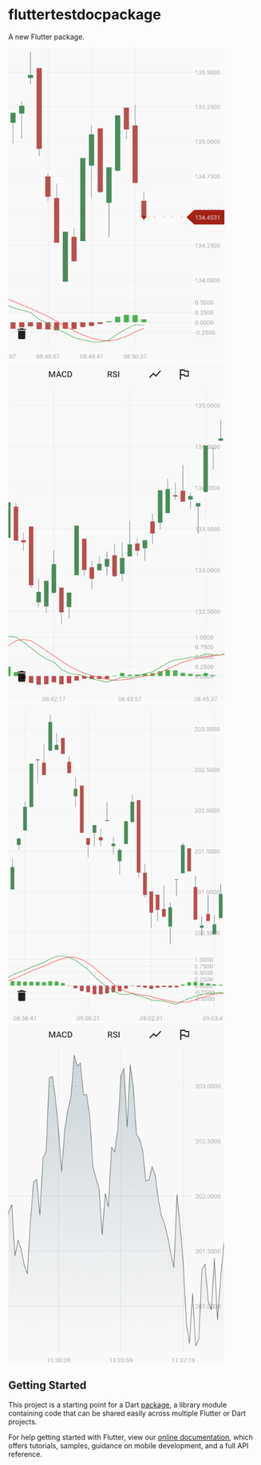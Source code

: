 # fluttertestdocpackage

A new Flutter package.


![live_update](https://github.com/ramin-vakili/flutter-test-doc-package/blob/master/screen_shots/live_update.gif) ![tooltip_crosshair](https://github.com/ramin-vakili/flutter-test-doc-package/blob/master/screen_shots/tooltip_crosshair.gif)
<br>
![zoom_scroll](https://github.com/ramin-vakili/flutter-test-doc-package/blob/master/screen_shots/zoom_scroll.gif) ![add_remove_dynamically](https://github.com/ramin-vakili/flutter-test-doc-package/blob/master/screen_shots/add_remove_dynamically.gif)

## Getting Started

This project is a starting point for a Dart
[package](https://flutter.dev/developing-packages/),
a library module containing code that can be shared easily across
multiple Flutter or Dart projects.

For help getting started with Flutter, view our 
[online documentation](https://flutter.dev/docs), which offers tutorials, 
samples, guidance on mobile development, and a full API reference.
